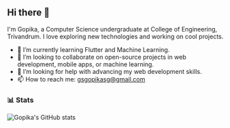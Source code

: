 ## Hi there 👋

I'm Gopika, a Computer Science undergraduate at College of Engineering, Trivandrum. I love exploring new technologies and working on cool projects.

- 🌱 I’m currently learning Flutter and Machine Learning.
- 👯 I’m looking to collaborate on open-source projects in web development, mobile apps, or machine learning.
- 🤔 I’m looking for help with advancing my web development skills.
- 📫 How to reach me: gsgopikasg@gmail.com

### 📊 Stats
![Gopika's GitHub stats](https://github-readme-stats.vercel.app/api?username=Gopika4112&theme=dark&show_icons=true)

